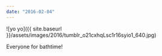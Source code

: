 ```yaml
---
date: "2016-02-04"
---
```


![yo yo]({{ site.baseurl }}/assets/images/2016/tumblr_o21cxhqLsc1r16syio1_640.jpg)

Everyone for bathtime!
